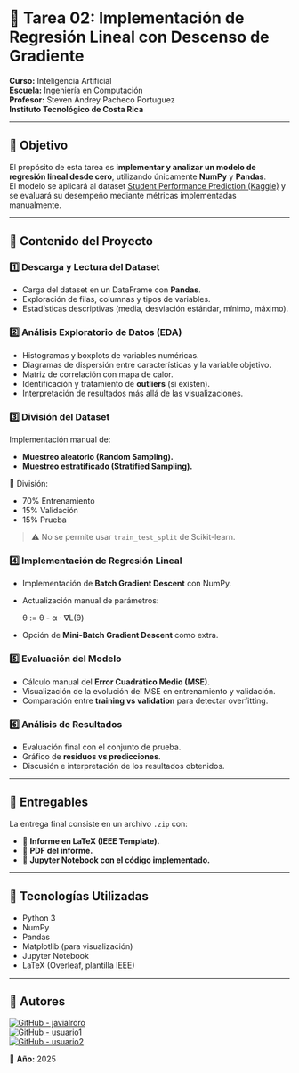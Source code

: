 # 📘 Tarea 02: Implementación de Regresión Lineal con Descenso de Gradiente  

**Curso:** Inteligencia Artificial  
**Escuela:** Ingeniería en Computación  
**Profesor:** Steven Andrey Pacheco Portuguez  
**Instituto Tecnológico de Costa Rica** 

---

## 🎯 Objetivo
El propósito de esta tarea es **implementar y analizar un modelo de regresión lineal desde cero**, utilizando únicamente **NumPy** y **Pandas**.  
El modelo se aplicará al dataset [Student Performance Prediction (Kaggle)](https://www.kaggle.com/datasets/nikhil7280/student-performance-multiple-linear-regression/data) y se evaluará su desempeño mediante métricas implementadas manualmente.  

---

## 📝 Contenido del Proyecto

### 1️⃣ Descarga y Lectura del Dataset
- Carga del dataset en un DataFrame con **Pandas**.  
- Exploración de filas, columnas y tipos de variables.  
- Estadísticas descriptivas (media, desviación estándar, mínimo, máximo).  

### 2️⃣ Análisis Exploratorio de Datos (EDA)
- Histogramas y boxplots de variables numéricas.  
- Diagramas de dispersión entre características y la variable objetivo.  
- Matriz de correlación con mapa de calor.  
- Identificación y tratamiento de **outliers** (si existen).  
- Interpretación de resultados más allá de las visualizaciones.  

### 3️⃣ División del Dataset
Implementación manual de:
- **Muestreo aleatorio (Random Sampling).**  
- **Muestreo estratificado (Stratified Sampling).**  

📌 División:  
- 70% Entrenamiento  
- 15% Validación  
- 15% Prueba  

> ⚠️ No se permite usar `train_test_split` de Scikit-learn.  

### 4️⃣ Implementación de Regresión Lineal
- Implementación de **Batch Gradient Descent** con NumPy.  
- Actualización manual de parámetros:  

  θ := θ - α · ∇L(θ)

- Opción de **Mini-Batch Gradient Descent** como extra.  

### 5️⃣ Evaluación del Modelo
- Cálculo manual del **Error Cuadrático Medio (MSE)**.  
- Visualización de la evolución del MSE en entrenamiento y validación.  
- Comparación entre **training vs validation** para detectar overfitting.  

### 6️⃣ Análisis de Resultados
- Evaluación final con el conjunto de prueba.  
- Gráfico de **residuos vs predicciones**.  
- Discusión e interpretación de los resultados obtenidos.  

---

## 📂 Entregables
La entrega final consiste en un archivo `.zip` con:  
- 📄 **Informe en LaTeX (IEEE Template).**  
- 📑 **PDF del informe.**  
- 📓 **Jupyter Notebook con el código implementado.**  

---

## 🚀 Tecnologías Utilizadas
- Python 3  
- NumPy  
- Pandas  
- Matplotlib (para visualización)  
- Jupyter Notebook  
- LaTeX (Overleaf, plantilla IEEE)  

---

## 👥 Autores

[![GitHub - javialroro](https://img.shields.io/badge/GitHub-javialroro-blue?logo=github)](https://github.com/javialroro)  
[![GitHub - usuario1](https://img.shields.io/badge/GitHub-emmasae01-blue?logo=github)](https://github.com/emmasae01)  
[![GitHub - usuario2](https://img.shields.io/badge/GitHub-Drio02-blue?logo=github)](https://github.com/Drio02)  

📅 **Año:** 2025  
